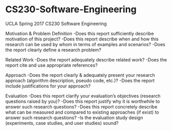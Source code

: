 # CS230-Software-Engineering
UCLA Spring 2017 CS230 Software Engineering

Motivation & Problem Definition
-Does this report sufficiently describe motivation of this project?
-Does this report describe when and how this research can be used by whom in terms of examples and scenarios?
-Does the report clearly define a research problem?

Related Work
-Does the report adequately describe related work?
-Does the report cite and use appropriate references?

Approach
-Does the report clearly & adequately present your research approach (algorithm description, pseudo code, etc.)?
-Does the report include justifications for your approach?

Evaluation
-Does this report clarify your evaluation’s objectives (research questions raised by you)?
-Does this report justify why it is worthwhile to answer such research questions?
-Does this report concretely describe what can be measured and compared to existing approaches (if exist) to answer such research questions?
-Is the evaluation study design (experiments, case studies, and user studies) sound?
